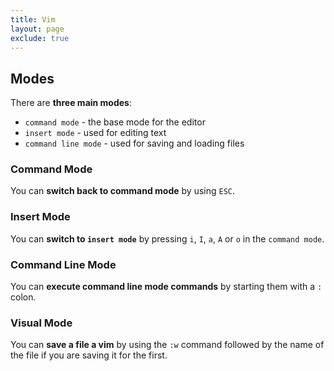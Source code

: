 ```yaml
---
title: Vim
layout: page
exclude: true
---
```


## Modes

There are **three main modes**:

- `command mode` - the base mode for the editor
- `insert mode` - used for editing text
- `command line mode` - used for saving and loading files

### Command Mode

You can **switch back to command mode** by using `ESC`.


### Insert Mode

You can **switch to `insert mode`** by pressing `i`, `I`, `a`, `A` or `o` in the `command mode`.

### Command Line Mode

You can **execute command line mode commands** by starting them with a `:` colon.

### Visual Mode

You can **save a file a vim** by using the `:w` command followed by the name of the file if you are saving it for the first.
<!--stackedit_data:
eyJoaXN0b3J5IjpbLTIwNDc3ODA4NjAsLTE4NjYwMTI5NDIsLT
Q2ODA4NTI1OSwtMTIxMTgwMDY3OSwxMTg1MzY0NjAxXX0=
-->